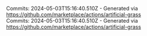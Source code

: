 Commits: 2024-05-03T15:16:40.510Z - Generated via https://github.com/marketplace/actions/artificial-grass
<br>
Commits: 2024-05-03T15:16:40.510Z - Generated via https://github.com/marketplace/actions/artificial-grass
<br>
